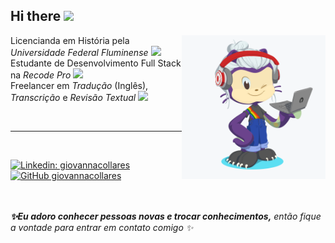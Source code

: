 <h2>Hi there <img src="https://media2.giphy.com/media/fXc70o9YOnocc0j8QO/source.gif" width="40"></h2>

<img align='right' src="octocat.png" width="230">

<p>Licencianda em História pela <em>Universidade Federal Fluminense</em> <img src="https://images-wixmp-ed30a86b8c4ca887773594c2.wixmp.com/f/cf2836cb-5893-4a6c-b156-5a89d94fc721/dcphclj-ef0a915c-8c62-481e-bd8e-a2de4c1e1bb3.gif?token=eyJ0eXAiOiJKV1QiLCJhbGciOiJIUzI1NiJ9.eyJzdWIiOiJ1cm46YXBwOiIsImlzcyI6InVybjphcHA6Iiwib2JqIjpbW3sicGF0aCI6IlwvZlwvY2YyODM2Y2ItNTg5My00YTZjLWIxNTYtNWE4OWQ5NGZjNzIxXC9kY3BoY2xqLWVmMGE5MTVjLThjNjItNDgxZS1iZDhlLWEyZGU0YzFlMWJiMy5naWYifV1dLCJhdWQiOlsidXJuOnNlcnZpY2U6ZmlsZS5kb3dubG9hZCJdfQ.UzrowE4l8wYRKfqT_9Fl9XoU6awu0Fhz0g7iJ3o1J3M" width="30">
</br> Estudante de Desenvolvimento Full Stack na <em>Recode Pro</em> <img src="https://media0.giphy.com/media/LHZyixOnHwDDy/giphy.gif" width="30"> 
</em></br> Freelancer em <em>Tradução</em> (Inglês), <em>Transcrição</em> e <em>Revisão Textual</em> <img src="https://31.media.tumblr.com/tumblr_mdghlnkX3f1qdtfd6o1_400.gif" width="30"></p><br><hr><br>

[![Linkedin: giovannacollares](https://img.shields.io/badge/-giovannacollares-blue?style=flat-square&logo=Linkedin&logoColor=white&link=https://www.linkedin.com/in/giovannacollares/)](https://www.linkedin.com/in/giovannacollares/)
[![GitHub giovannacollares](https://img.shields.io/github/followers/giovannacollares?label=follow&style=social)](https://github.com/giovannacollares)



<br><br>
<em><b> ✨Eu adoro conhecer pessoas novas e trocar conhecimentos,</b> então fique a vontade para entrar em contato comigo ✨</em>

